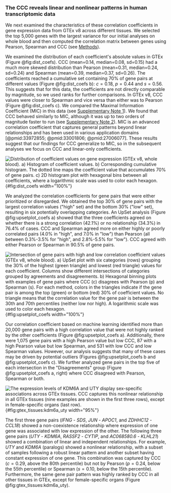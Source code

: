 ### The CCC reveals linear and nonlinear patterns in human transcriptomic data

We next examined the characteristics of these correlation coefficients in gene expression data from GTEx v8 across different tissues.
We selected the top 5,000 genes with the largest variance for our initial analyses on whole blood and then computed the correlation matrix between genes using Pearson, Spearman and CCC (see [Methods](#sec:data_gtex)).


We examined the distribution of each coefficient's absolute values in GTEx (Figure @fig:dist_coefs).
CCC (mean=0.14, median=0.08, sd=0.15) had a much more skewed distribution than Pearson (mean=0.31, median=0.24, sd=0.24) and Spearman (mean=0.39, median=0.37, sd=0.26).
The coefficients reached a cumulative set containing 70% of gene pairs at different values (Figure @fig:dist_coefs b): $c=0.18$, $p=0.44$ and $s=0.56$.
This suggests that for this data, the coefficients are not directly comparable by magnitude, so we used ranks for further comparisons.
In GTEx v8, CCC values were closer to Spearman and vice versa than either was to Pearson (Figure @fig:dist_coefs c).
We compared the Maximal Information Coefficient (MIC) in this data (see [Supplementary Note 1](#sec:mic)).
We found that CCC behaved similarly to MIC, although it was up to two orders of magnitude faster to run (see [Supplementary Note 2](#sec:time_test)).
MIC is an advanced correlation coefficient that captures general patterns beyond linear relationships and has been used in various application domains [@pmid:33972855; @pmid:33001806; @pmid:27006077].
These results suggest that our findings for CCC generalize to MIC, so in the subsequent analyses we focus on CCC and linear-only coefficients.


![
**Distribution of coefficient values on gene expression (GTEx v8, whole blood).**
**a)** Histogram of coefficient values.
**b)** Corresponding cumulative histogram. The dotted line maps the coefficient value that accumulates 70% of gene pairs.
**c)** 2D histogram plot with hexagonal bins between all coefficients, where a logarithmic scale was used to color each hexagon.
](images/coefs_comp/gtex_whole_blood/dist-main.svg "Distribution of coefficient values"){#fig:dist_coefs width="100%"}


We analyzed the correlation coefficients for gene pairs that were either prioritized or disregarded.
We obtained the top 30% of gene pairs with the largest correlation values ("high" set) and the bottom 30% ("low" set), resulting in six potentially overlapping categories.
An UpSet analysis (Figure @fig:upsetplot_coefs a) showed that the three coefficients agreed on whether there is a strong correlation (42.1%) or no relationship (34.3%) in 76.4% of cases.
CCC and Spearman agreed more on either highly or poorly correlated pairs (4.0% in "high", and 7.0% in "low") than Pearson (all between 0.3%-3.5% for "high", and 2.8%-5.5% for "low").
CCC agreed with either Pearson or Spearman in 90.5% of gene pairs.

![
**Intersection of gene pairs with high and low correlation coefficient values (GTEx v8, whole blood).**
**a)** UpSet plot with six categories (rows) grouping the 30% of the highest (green triangle) and lowest (red triangle) values for each coefficient.
Columns show different intersections of categories grouped by agreements and disagreements.
**b)** Hexagonal binning plots with examples of gene pairs where CCC ($c$) disagrees with Pearson ($p$) and Spearman ($s$).
For each method, colors in the triangles indicate if the gene pair is among the top (green) or bottom (red) 30% of coefficient values.
No triangle means that the correlation value for the gene pair is between the 30th and 70th percentiles (neither low nor high).
A logarithmic scale was used to color each hexagon.
](images/coefs_comp/gtex_whole_blood/upsetplot-main.svg "Intersection of gene pairs"){#fig:upsetplot_coefs width="100%"}


Our correlation coefficient based on machine learning identified more than 20,000 gene pairs with a high correlation value that were not highly ranked by the other coefficients (Figure @fig:upsetplot_coefs a).
Additionally, there were 1,075 gene pairs with a high Pearson value but low CCC, 87 with a high Pearson value but low Spearman, and 531 with low CCC and low Spearman values.
However, our analysis suggests that many of these cases may be driven by potential outliers (Figures @fig:upsetplot_coefs b and @fig:upsetplot_coefs c).
We further analyzed gene pairs in the top five of each intersection in the "Disagreements" group (Figure @fig:upsetplot_coefs a, right) where CCC disagreed with Pearson, Spearman or both.

![
**The expression levels of *KDM6A* and *UTY* display sex-specific associations across GTEx tissues.**
CCC captures this nonlinear relationship in all GTEx tissues (nine examples are shown in the first three rows), except in female-specific organs (last row).
](images/coefs_comp/kdm6a_vs_uty/gtex-KDM6A_vs_UTY-main.svg "KDM6A and UTY across different GTEx tissues"){#fig:gtex_tissues:kdm6a_uty width="95%"}

The first three gene pairs (*IFNG* - *SDS*, *JUN* - *APOC1*, and *ZDHHC12* - *CCL18*) showed a non-coexistence relationship where expression of one gene was associated with low expression of the other.
The following three gene pairs (*UTY* - *KDM6A*, *RASSF2* - *CYTIP*, and *AC068580.6* - *KLHL21*) showed a combination of linear and independent relationships.
For example, *UTY* and *KDM6A* (paralogs) showed a nonlinear relationship, with a subset of samples following a robust linear pattern and another subset having constant expression of one gene.
This combination was captured by CCC ($c=0.29$, above the 80th percentile) but not by Pearson ($p=0.24$, below the 55th percentile) or Spearman ($s=0.10$, below the 15th percentile).
Furthermore, the same gene pair pattern was highly ranked by CCC in all other tissues in GTEx, except for female-specific organs (Figure @fig:gtex_tissues:kdm6a_uty).
